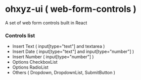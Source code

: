# ohxyz-ui ( web-form-controls )
A set of web form controls built in React

### Controls list

- Insert Text ( input[type="text"] and textarea )
- Insert Date ( input[type="text"] and input[type="number"] )
- Insert Number ( input[type="number"] )
- Options CheckboxList
- Options RadioList
- Others ( Dropdown, DropdownList, SubmitButton )
